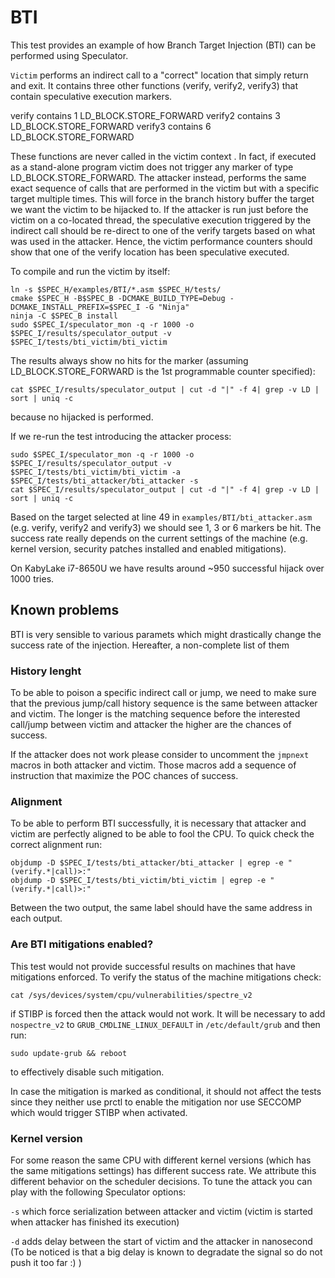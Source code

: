 # BTI
This test provides an example of how Branch Target Injection (BTI) can be performed
using Speculator.

`Victim` performs an indirect call to a "correct" location that simply return and exit. It contains
three other functions (verify, verify2, verify3) that contain speculative execution markers.

verify contains 1 LD_BLOCK.STORE_FORWARD
verify2 contains 3 LD_BLOCK.STORE_FORWARD
verify3 contains 6 LD_BLOCK.STORE_FORWARD

These functions are never called in the victim context . In fact, if executed
as a stand-alone program victim does not trigger any marker of type
LD_BLOCK.STORE_FORWARD. The attacker instead, performs the same exact sequence of
calls that are performed in the victim but with a specific target multiple
times. This will force in the branch history buffer the target we want the
victim to be hijacked to. If the attacker is run just before the victim on a
co-located thread, the
speculative execution triggered by the indirect call should be re-direct to one
of the verify targets based on what was used in the attacker. Hence, the victim
performance counters should show that one of the verify location has been
speculative executed.

To compile and run the victim by itself:
```
ln -s $SPEC_H/examples/BTI/*.asm $SPEC_H/tests/
cmake $SPEC_H -B$SPEC_B -DCMAKE_BUILD_TYPE=Debug -DCMAKE_INSTALL_PREFIX=$SPEC_I -G "Ninja"
ninja -C $SPEC_B install
sudo $SPEC_I/speculator_mon -q -r 1000 -o $SPEC_I/results/speculator_output -v $SPEC_I/tests/bti_victim/bti_victim
```
The results always show no hits for the marker (assuming LD_BLOCK.STORE_FORWARD is the 1st programmable counter specified):
```
cat $SPEC_I/results/speculator_output | cut -d "|" -f 4| grep -v LD | sort | uniq -c
```
because no hijacked is performed.

If we re-run the test introducing the attacker process:
```
sudo $SPEC_I/speculator_mon -q -r 1000 -o $SPEC_I/results/speculator_output -v $SPEC_I/tests/bti_victim/bti_victim -a $SPEC_I/tests/bti_attacker/bti_attacker -s
cat $SPEC_I/results/speculator_output | cut -d "|" -f 4| grep -v LD | sort | uniq -c
```
Based on the target selected at line 49 in `examples/BTI/bti_attacker.asm` (e.g.
verify, verify2 and verify3) we should see 1, 3 or 6 markers be hit.
The success rate really depends on the current settings of the machine (e.g.
kernel version, security patches installed and enabled mitigations).

On KabyLake i7-8650U we have results around ~950 successful hijack over 1000
tries.

## Known problems
BTI is very sensible to various paramets which might drastically change the
success rate of the injection. Hereafter, a non-complete list of them

### History lenght
To be able to poison a specific indirect call or jump, we need to make sure that
the previous jump/call history sequence is the same between attacker and victim.
The longer is the matching sequence before the interested call/jump between
victim and attacker the higher are the chances of success.

If the attacker does not work please consider to uncomment the `jmpnext` macros
in both attacker and victim. Those macros add a sequence of instruction that
maximize the POC chances of success.

### Alignment
To be able to perform BTI successfully, it is necessary that attacker and victim
are perfectly aligned to be able to fool the CPU. To quick check the correct
alignment run:

```
objdump -D $SPEC_I/tests/bti_attacker/bti_attacker | egrep -e "(verify.*|call)>:"
objdump -D $SPEC_I/tests/bti_victim/bti_victim | egrep -e "(verify.*|call)>:"
```
Between the two output, the same label should have the same address in each
output.

### Are BTI mitigations enabled?
This test would not provide successful results on machines that have mitigations
enforced. To verify the status of the machine mitigations check:

```
cat /sys/devices/system/cpu/vulnerabilities/spectre_v2
```

if STIBP is forced then the attack would not work.
It will be necessary to add `nospectre_v2` to `GRUB_CMDLINE_LINUX_DEFAULT` in `/etc/default/grub`
and then run:

```
sudo update-grub && reboot
```
to effectively disable such mitigation.

In case the mitigation is marked as conditional, it should not affect the tests
since they neither use prctl to enable the mitigation nor use SECCOMP which
would trigger STIBP when activated.

### Kernel version
For some reason the same CPU with different kernel versions (which has the same
mitigations settings) has different success rate. We attribute this different behavior on
the scheduler decisions. To tune the attack you can play with the following
Speculator options:

`-s` which force serialization between attacker and victim (victim is started when
attacker has finished its execution)

`-d` adds delay between the start of victim and the attacker in nanosecond (To be
noticed is that a big delay is known to degradate the signal so do not push it
too far :) )
